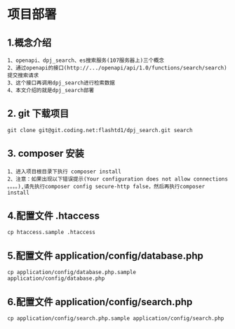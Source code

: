 # 项目部署
## 1.概念介绍
```
1、openapi、dpj_search、es搜索服务(107服务器上)三个概念
2、通过openapi的接口(http://.../openapi/api/1.0/functions/search/search)提交搜索请求
3、这个接口再调用dpj_search进行检索数据
4、本文介绍的就是dpj_search部署
```

## 2. git 下载项目
```
git clone git@git.coding.net:flashtd1/dpj_search.git search
```

## 3. composer 安装
```
1、进入项目根目录下执行 composer install
2、注意：如果出现以下错误提示(Your configuration does not allow connections 。。。。),请先执行composer config secure-http false，然后再执行composer install
```

## 4.配置文件 .htaccess
```
cp htaccess.sample .htaccess
```

## 5.配置文件 application/config/database.php
```
cp application/config/database.php.sample application/config/database.php
```

## 6.配置文件 application/config/search.php
```
cp application/config/search.php.sample application/config/search.php
```
